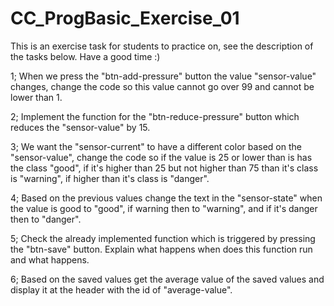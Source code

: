 # CC_ProgBasic_Exercise_01
This is an exercise task for students to practice on, see the description of the tasks below. Have a good time :)

1; When we press the "btn-add-pressure" button the value "sensor-value" changes, change the code so this value cannot go over 99 and cannot be lower than 1.

2; Implement the function for the "btn-reduce-pressure" button which reduces the "sensor-value" by 15.

3; We want the "sensor-current" to have a different color based on the "sensor-value", change the code so if the value is 
    25 or lower than is has the class "good",
    if it's higher than 25 but not higher than 75 than it's class is "warning",
    if higher than it's class is "danger".

4; Based on the previous values change the text in the "sensor-state" when the value is 
    good to "good",
    if warning then to "warning", 
    and if it's danger then to "danger".

5; Check the already implemented function which is triggered by pressing the "btn-save" button.
    Explain what happens when does this function run and what happens.

6; Based on the saved values get the average value of the saved values and display it at the header with the id of "average-value".
